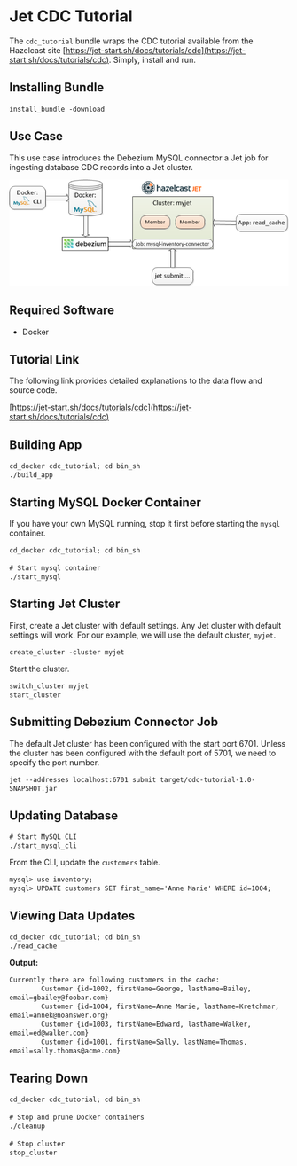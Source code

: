 # Jet CDC Tutorial

The `cdc_tutorial` bundle wraps the CDC tutorial available from the Hazelcast site [https://jet-start.sh/docs/tutorials/cdc](https://jet-start.sh/docs/tutorials/cdc). Simply, install and run.

## Installing Bundle

```console
install_bundle -download 
```

## Use Case

This use case introduces the Debezium MySQL connector a Jet job for ingesting database CDC records into a Jet cluster.

![CDC Tutorial Data Flow](/images/jet-cdc-tutorial.png)

## Required Software

- Docker

## Tutorial Link

The following link provides detailed explanations to the data flow and source code.

[https://jet-start.sh/docs/tutorials/cdc](https://jet-start.sh/docs/tutorials/cdc)

## Building App

```console
cd_docker cdc_tutorial; cd bin_sh
./build_app
```

## Starting MySQL Docker Container

If you have your own MySQL running, stop it first before starting the `mysql` container.

```console
cd_docker cdc_tutorial; cd bin_sh

# Start mysql container
./start_mysql
```

## Starting Jet Cluster

First, create a Jet cluster with default settings. Any Jet cluster with default settings will work. For our example, we will use the default cluster, `myjet`.

```console
create_cluster -cluster myjet
```

Start the cluster.

```console
switch_cluster myjet
start_cluster
```

## Submitting Debezium Connector Job

The default Jet cluster has been configured with the start port 6701. Unless the cluster has been configured with the default port of 5701, we need to specify the port number.

```console
jet --addresses localhost:6701 submit target/cdc-tutorial-1.0-SNAPSHOT.jar
```

## Updating Database

```console
# Start MySQL CLI
./start_mysql_cli
```

From the CLI, update the `customers` table.

```console
mysql> use inventory;
mysql> UPDATE customers SET first_name='Anne Marie' WHERE id=1004;
```

## Viewing Data Updates

```console
cd_docker cdc_tutorial; cd bin_sh
./read_cache
```

**Output:**

```console
Currently there are following customers in the cache:
        Customer {id=1002, firstName=George, lastName=Bailey, email=gbailey@foobar.com}
        Customer {id=1004, firstName=Anne Marie, lastName=Kretchmar, email=annek@noanswer.org}
        Customer {id=1003, firstName=Edward, lastName=Walker, email=ed@walker.com}
        Customer {id=1001, firstName=Sally, lastName=Thomas, email=sally.thomas@acme.com}
```

## Tearing Down

```console
cd_docker cdc_tutorial; cd bin_sh

# Stop and prune Docker containers
./cleanup

# Stop cluster
stop_cluster
```
